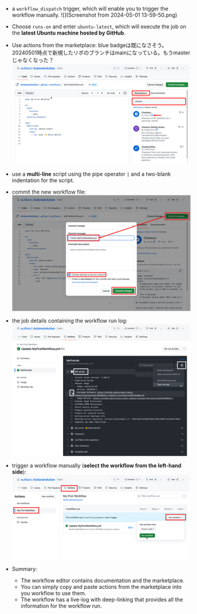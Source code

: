 - a `workflow_dispatch` trigger, which will enable you to trigger the workflow manually. ![](Screenshot from 2024-05-01 13-59-50.png)

- Choose `runs-on` and enter `ubuntu-latest`, which will execute the job on the **latest Ubuntu machine hosted by GitHub**.
- Use actions from the marketplace: blue badgeは既になさそう。20240501時点で新規したリポのブランチはmainになっている。もうmasterじゃなくなった？![](ch02__image011.png)

- use a **multi-line** script using the pipe operator `|` and a two-blank indentation for the script.

- commit the new workflow file: ![](ch02__image015.png)

- the job details containing the workflow run log: ![](ch02__image021.png) 

- trigger a workflow manually (**select the workflow from the left-hand side**): ![](ch02__image023.png)

- Summary:
  - The workflow editor contains documentation and the marketplace.
  - You can simply copy and paste actions from the marketplace into you workflow to use them.
  - The workflow has a live-log with deep-linking that provides all the information for the workflow run.
